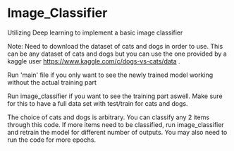 # Image_Classifier
Utilizing Deep learning to implement a basic image classifier

Note: Need to download the dataset of cats and dogs in order to use. This can be any dataset of cats and dogs but you can use the one provided by a kaggle user https://www.kaggle.com/c/dogs-vs-cats/data .

Run 'main' file if you only want to see the newly trained model working without the actual training part

Run image_classifier if you want to see the training part aswell. Make sure for this to have a full data set with test/train for cats and dogs.

The choice of cats and dogs is arbitrary. You can classify any 2 items through this code. If more items need to be classified, run image_classifier and retrain the model for different number of outputs. You may also need to run the code for more epochs.

